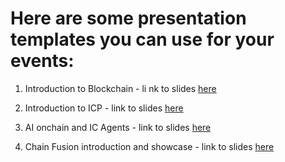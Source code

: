 # Here are some presentation templates you can use for your events:
 
1. Introduction to Blockchain - li
nk to slides [here](https://drive.google.com/drive/folders/1k3QCaX703PLFsJc5OnqHWCBZ60ySfIu3?usp=sharing)

2. Introduction to ICP - link to slides [here](https://docs.google.com/presentation/d/14hHnPnyqJAVTnjhYvAE5uTQDzVSYqe0vlkd7UmXWEB8/edit?usp=sharing)

3. AI onchain and IC Agents - link to slides [here](https://docs.google.com/presentation/d/1-Y7e0Q4tKIUvSAtJ8wMf5obVhcimPtA6K1JnDobfOCE/edit?usp=drive_link)

4. Chain Fusion introduction and showcase - link to slides [here](https://docs.google.com/presentation/d/1YENW-otULvT3gBjLqP3oze6M2S9oAc3kQb7mNOvjsrg/edit?usp=sharing)
